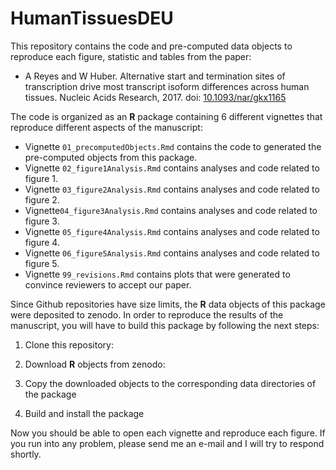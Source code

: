 # HumanTissuesDEU

This repository contains the code and pre-computed data objects to reproduce each figure, statistic 
and tables from the paper:

* A Reyes and W Huber. Alternative start and termination sites of transcription drive most transcript isoform 
differences across human tissues. Nucleic Acids Research, 2017. 
doi: [10.1093/nar/gkx1165](https://www.doi.org/10.1093/nar/gkx1165)

The code is organized as an **R** package containing 6 different vignettes that reproduce 
different aspects of the manuscript:

* Vignette `01_precomputedObjects.Rmd` contains the code to generated the pre-computed objects from this package. 
* Vignette `02_figure1Analysis.Rmd` contains analyses and code related to figure 1. 
* Vignette `03_figure2Analysis.Rmd` contains analyses and code related to figure 2.
* Vignette`04_figure3Analysis.Rmd` contains analyses and code related to figure 3.
* Vignette `05_figure4Analysis.Rmd` contains analyses and code related to figure 4.
* Vignette `06_figure5Analysis.Rmd` contains analyses and code related to figure 5.
* Vignette `99_revisions.Rmd` contains plots that were generated to convince reviewers to accept our paper.

Since Github repositories have size limits, the **R** data objects of this package were deposited to
zenodo. In order to reproduce the results of the manuscript, you will have to build this package by 
following the next steps:

1. Clone this repository:

2. Download **R** objects from zenodo:

3. Copy the downloaded objects to the corresponding data directories of the package

4. Build and install the package

Now you should be able to open each vignette and reproduce each figure. If you run into any problem, please send me an e-mail and I will try to respond shortly.  
